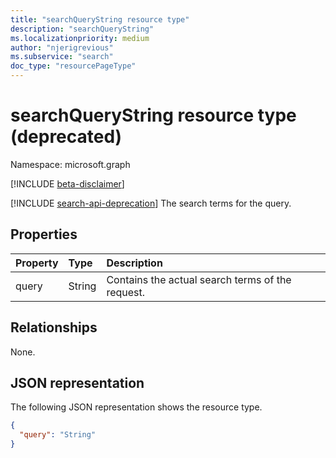 ```yaml
---
title: "searchQueryString resource type"
description: "searchQueryString"
ms.localizationpriority: medium
author: "njerigrevious"
ms.subservice: "search"
doc_type: "resourcePageType"
---
```


# searchQueryString resource type (deprecated)

Namespace: microsoft.graph

[!INCLUDE [beta-disclaimer](../../includes/beta-disclaimer.md)]

[!INCLUDE [search-api-deprecation](../../includes/search-api-deprecation.md)]
The search terms for the query.

## Properties

| Property     | Type        | Description |
|:-------------|:------------|:------------|
|query|String|Contains the actual search terms of the request.|

## Relationships

None.

## JSON representation

The following JSON representation shows the resource type.

<!-- {
  "blockType": "resource",
  "optionalProperties": [

  ],
  "@odata.type": "microsoft.graph.searchQueryString",
  "baseType": null
}-->

```json
{
  "query": "String"
}
```

<!-- uuid: 16cd6b66-4b1a-43a1-adaf-3a886856ed98
2019-02-04 14:57:30 UTC -->
<!-- {
  "type": "#page.annotation",
  "description": "searchQueryString resource",
  "keywords": "",
  "section": "documentation",
  "tocPath": ""
}-->

